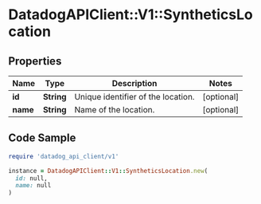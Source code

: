 # DatadogAPIClient::V1::SyntheticsLocation

## Properties

| Name | Type | Description | Notes |
| ---- | ---- | ----------- | ----- |
| **id** | **String** | Unique identifier of the location. | [optional] |
| **name** | **String** | Name of the location. | [optional] |

## Code Sample

```ruby
require 'datadog_api_client/v1'

instance = DatadogAPIClient::V1::SyntheticsLocation.new(
  id: null,
  name: null
)
```


